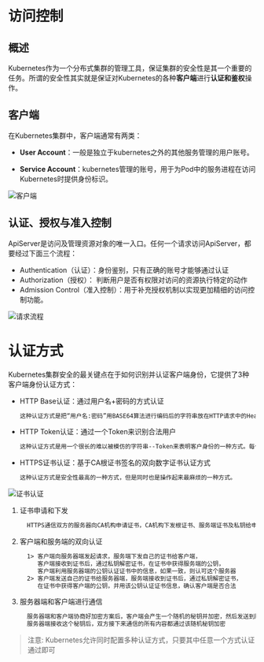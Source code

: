 # 访问控制

## 概述

Kubernetes作为一个分布式集群的管理工具，保证集群的安全性是其一个重要的任务。所谓的安全性其实就是保证对Kubernetes的各种**客户端**进行**认证和鉴权**操作。

## 客户端

在Kubernetes集群中，客户端通常有两类：

- **User Account**：一般是独立于kubernetes之外的其他服务管理的用户账号。

- **Service Account**：kubernetes管理的账号，用于为Pod中的服务进程在访问Kubernetes时提供身份标识。

![客户端](https://image.boychai.xyz/article/Kubernetes_pod_23.png)

## 认证、授权与准入控制

ApiServer是访问及管理资源对象的唯一入口。任何一个请求访问ApiServer，都要经过下面三个流程：

- Authentication（认证）：身份鉴别，只有正确的账号才能够通过认证
- Authorization（授权）：  判断用户是否有权限对访问的资源执行特定的动作
- Admission Control（准入控制）：用于补充授权机制以实现更加精细的访问控制功能。

![请求流程](https://image.boychai.xyz/article/Kubernetes_pod_24.png)

# 认证方式

Kubernetes集群安全的最关键点在于如何识别并认证客户端身份，它提供了3种客户端身份认证方式：

- HTTP Base认证：通过用户名+密码的方式认证

  ~~~markdown
  这种认证方式是把“用户名:密码”用BASE64算法进行编码后的字符串放在HTTP请求中的Header Authorization域里发送给服务端。服务端收到后进行解码，获取用户名及密码，然后进行用户身份认证的过程。
  ~~~

- HTTP Token认证：通过一个Token来识别合法用户

  ~~~markdown
  这种认证方式是用一个很长的难以被模仿的字符串--Token来表明客户身份的一种方式。每个Token对应一个用户名，当客户端发起API调用请求时，需要在HTTP Header里放入Token，API Server接到Token后会跟服务器中保存的token进行比对，然后进行用户身份认证的过程。
  ~~~

- HTTPS证书认证：基于CA根证书签名的双向数字证书认证方式

  ~~~markdown
  这种认证方式是安全性最高的一种方式，但是同时也是操作起来最麻烦的一种方式。
  ~~~

![证书认证](https://image.boychai.xyz/article/Kubernetes_pod_25.png)

1. 证书申请和下发

   ~~~markdown
     HTTPS通信双方的服务器向CA机构申请证书，CA机构下发根证书、服务端证书及私钥给申请者
   ~~~

2. 客户端和服务端的双向认证

   ~~~markdown
     1> 客户端向服务器端发起请求，服务端下发自己的证书给客户端，
        客户端接收到证书后，通过私钥解密证书，在证书中获得服务端的公钥，
        客户端利用服务器端的公钥认证证书中的信息，如果一致，则认可这个服务器
     2> 客户端发送自己的证书给服务器端，服务端接收到证书后，通过私钥解密证书，
        在证书中获得客户端的公钥，并用该公钥认证证书信息，确认客户端是否合法
   ~~~

3. 服务器端和客户端进行通信

   ~~~markdown
     服务器端和客户端协商好加密方案后，客户端会产生一个随机的秘钥并加密，然后发送到服务器端。
     服务器端接收这个秘钥后，双方接下来通信的所有内容都通过该随机秘钥加密
   ~~~

> 注意:  Kubernetes允许同时配置多种认证方式，只要其中任意一个方式认证通过即可



